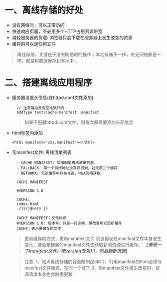 # 一、离线存储的好处
- 没有网络时，可以正常访问
- 快速响应页面，不必用多个HTTP占用资源带宽
- 减轻服务器的负载: 浏览器只会下载在服务器上发生改变的资源
- 缓存的可以是任何文件
> 离线存储，关键在于没有网络时的操作；本地存储不一样，有无网络都是一样，就是将数据保存到本地中；

# 二、搭建离线应用程序
- 服务器设置头信息(在httpd.conf文件添加)
	```
	  // 注意最后是有空格隔开的
	  AddType text/cache-manifest .manifest
	```
	> 如果不配置httpd.conf文件，则每次都需要添加头部信息<?php header("content-type: text/cache-manifest"); ?>

- html标签内添加
	```
	<html manifest='xxx.manifest'></html>
	```

- 写manifest文件: 离线清单列表
	```
	  - CACHE MANIFEST: 后面即是离线清单列表
	  - FALLBACK: 第一个网络地址没有获取到，就走第二个缓存
	  - NETWORK: 无论缓存中存在与否，均从网络获取
	```
	```
	  CACHE MANIFEST  
	  
	  #VERSION 1.0  
	  
	  CACHE:  
	  index.html  
	  ./js/jquery.js  

	  CACHE MANIFEST：文件标识
	  #VERSION 1.0: 版本号，只是一行注释，但改变可以更新缓存
	  CACHE：表示要缓存的文件
	```

	> 更新缓存的方式，更新manifest文件
	> 浏览器发现manifest文件本身发生变化，便会根据新的manifest文件去获取新的资源进行缓存。
	>【***修改一下manifest文件，把version改为1.1，然后刷新页面***】

	> 注意: 
	> 1、站点离线存储的容量限制是5M
	> 2、引用manifest的html必须与manifest文件同源，在同一个域下
	> 3、当manifest文件发生改变时，资源请求本身也会触发更新